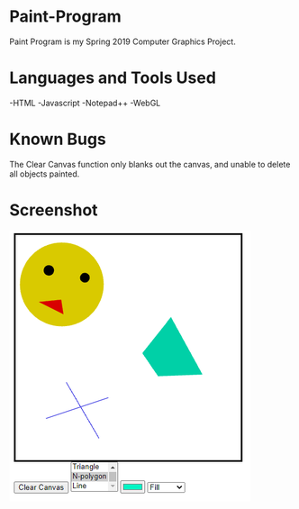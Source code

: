 # Paint-Program


Paint Program is my Spring 2019 Computer Graphics Project.

# Languages and Tools Used
-HTML
-Javascript
-Notepad++
-WebGL

# Known Bugs

The Clear Canvas function only blanks out the canvas, and unable to delete all objects painted. 

# Screenshot
![Screenshot](https://raw.githubusercontent.com/JamesFloyd-Pen/Paint-Program/main/PaintScreenShot.PNG)
